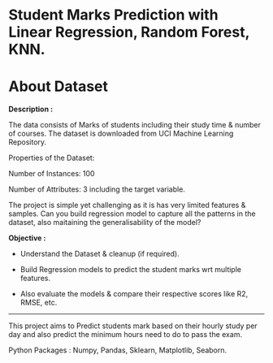# Student Marks Prediction with Linear Regression, Random Forest, KNN.

# About Dataset


<b> Description : </b>

The data consists of Marks of students including their study time & number of courses. The dataset is downloaded from UCI Machine Learning Repository.

Properties of the Dataset:

Number of Instances: 100

Number of Attributes: 3 including the target variable.

The project is simple yet challenging as it is has very limited features & samples. Can you build regression model to capture all the patterns in the dataset, also maitaining the generalisability of the model?

<b> Objective : </b>

* Understand the Dataset & cleanup (if required).

* Build Regression models to predict the student marks wrt multiple features.

* Also evaluate the models & compare their respective scores like R2, RMSE, etc.

***

This project aims to Predict students mark based on their hourly study per day and also predict the minimum hours need to do to pass the exam.  

Python Packages : Numpy, Pandas, Sklearn, Matplotlib, Seaborn.
